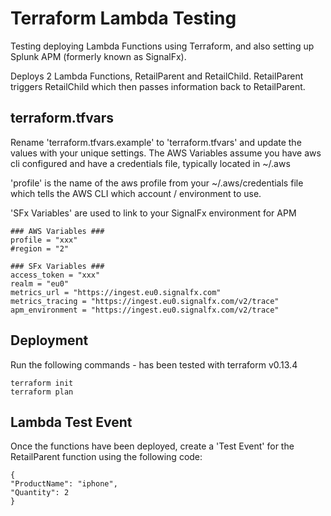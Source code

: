 # Terraform Lambda Testing

Testing deploying Lambda Functions using Terraform, and also setting up Splunk APM (formerly known as SignalFx).

Deploys 2 Lambda Functions, RetailParent and RetailChild. RetailParent triggers RetailChild which then passes information back to RetailParent.

## terraform.tfvars

Rename 'terraform.tfvars.example' to 'terraform.tfvars' and update the values with your unique settings.  The AWS Variables assume you have aws cli configured and have a credentials file, typically located in ~/.aws

'profile' is the name of the aws profile from your ~/.aws/credentials file which tells the AWS CLI which account / environment to use.

'SFx Variables' are used to link to your SignalFx environment for APM

    ### AWS Variables ###
    profile = "xxx"
    #region = "2"

    ### SFx Variables ###
    access_token = "xxx"
    realm = "eu0"
    metrics_url = "https://ingest.eu0.signalfx.com"
    metrics_tracing = "https://ingest.eu0.signalfx.com/v2/trace"
    apm_environment = "https://ingest.eu0.signalfx.com/v2/trace"

## Deployment
Run the following commands - has been tested with terraform v0.13.4

    terraform init
    terraform plan

## Lambda Test Event

Once the functions have been deployed, create a 'Test Event' for the RetailParent function using the following code:

    {
    "ProductName": "iphone",
    "Quantity": 2
    }